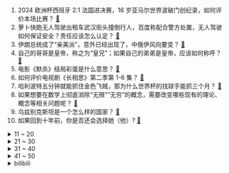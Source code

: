 1. 2024 欧洲杯西班牙 2:1 法国进决赛，16 岁亚马尔世界波破门创纪录，如何评价本场比赛？ [:link:](https://www.zhihu.com/question/661057142)
2. 萝卜快跑无人驾驶出租车武汉街头撞倒行人，百度称配合警方处置，无人驾驶如何保证安全？责任应该怎么认定？ [:link:](https://www.zhihu.com/question/661156013)
3. 伊朗总统成了“亲美派”，意外已经出现了，中俄伊风向要变？ [:link:](https://www.zhihu.com/question/661135986)
4. 自己的哥哥是皇帝，称之为“皇兄”；如果自己的弟弟是皇帝，应该如何称呼？ [:link:](https://www.zhihu.com/question/661057913)
5. 电影《默杀》结局彩蛋是什么意思？ [:link:](https://www.zhihu.com/question/660962968)
6. 如何评价电视剧《长相思》第二季第 1-6 集？ [:link:](https://www.zhihu.com/question/661072714)
7. 哈利波特五分钟就能抓住金色飞贼，那为什么世界杯的找球手能抓三个月？ [:link:](https://www.zhihu.com/question/656012664)
8. 如果想要在数学上彻底消除“无限”“无穷”的概念，需要改变哪些现有的理论、概念等相关问题呢？ [:link:](https://www.zhihu.com/question/660365163)
9. 乌兹别克斯坦是一个怎么样的国家？ [:link:](https://www.zhihu.com/question/60608232)
10. 如果回到十年前，你是否还会选择她（他）? [:link:](https://www.zhihu.com/question/660999106)
<details>
<summary>11 ~ 20</summary>

11. 女子笔面试「双第一」却被判「无效」，福建通报「已成立联合调查组」，成绩无效的原因是什么？调查进展如何？ [:link:](https://www.zhihu.com/question/661029623)
12. 去哪儿宣布「员工每周两天可自主选择办公地点」，无需审批 ，你支持该做法吗？灵活办公会成为职场新常态吗？ [:link:](https://www.zhihu.com/question/661139283)
13. 结婚头一年，不知道婆婆的生日，被婆婆骂了半个多小时说教你不孝顺，你以后会怎么办? [:link:](https://www.zhihu.com/question/661084128)
14. 售价 17.99 万元起，燃油车 B 级标杆全新迈腾值得入手吗？ [:link:](https://www.zhihu.com/question/661173308)
15. 你存了哪些最直击灵魂深处的句子 ? [:link:](https://www.zhihu.com/question/661001780)
16. 外国小伙忘拔电动车钥匙，一天后车仍在原地，直呼在中国太幸福了，你有类似经历吗？安全环境对生活有多重要？ [:link:](https://www.zhihu.com/question/661035909)
17. 在4线城市男女双方月薪3000一起租房结婚生孩子够不够花？ [:link:](https://www.zhihu.com/question/660970531)
18. 7月4日钓鱼网红翠翠在城市泄洪渠溺亡，钓鱼真的必须会游泳么？ [:link:](https://www.zhihu.com/question/660925913)
19. 为什么白银越来越稀有而价格却这么低？ [:link:](https://www.zhihu.com/question/56864369)
20. 为什么自行车的轮子又大又窄，电动车的轮子又小又宽？ [:link:](https://www.zhihu.com/question/657427157)
</details>
<details>
<summary>21 ~ 30</summary>

21. 如何看待华为 Mate  60 系列全版本销量超千万，具有哪些标志性的意义？ [:link:](https://www.zhihu.com/question/661143392)
22. 前 iG 名宿孙亚龙开团 LPL 教练，为什么近些年 LPL 教练们的 BP 策略频频被观众质疑价值？ [:link:](https://www.zhihu.com/question/661069465)
23. 一个女人的最大底气是什么？ [:link:](https://www.zhihu.com/question/657481037)
24. 听到哪首歌会让你瞬间回到高中？ [:link:](https://www.zhihu.com/question/658013795)
25. 报告显示菲方军舰长期非法「坐滩」，已严重破坏仁爱礁珊瑚礁生态系统，具体情况如何？后续还能恢复吗？ [:link:](https://www.zhihu.com/question/661060143)
26. 如何评价7月9日发布的真我GT6，值得入手吗？ [:link:](https://www.zhihu.com/question/661146076)
27. 如何看待2024年7月9日A股市场？ [:link:](https://www.zhihu.com/question/661118380)
28. 对于跑步新手老说，每周跑多少量合适？ [:link:](https://www.zhihu.com/question/658733228)
29. 越南 2023 年未能建成一条高铁，这背后的原因有哪些? [:link:](https://www.zhihu.com/question/660368602)
30. 如何看待武汉无人驾驶订单量已经超过45%，出租车行业面临洗牌？ [:link:](https://www.zhihu.com/question/661130346)
</details>
<details>
<summary>31 ~ 40</summary>

31. 在电机控制中，位置环为什么常用P，PD。而不用PI? [:link:](https://www.zhihu.com/question/655437602)
32. 如何看待第十届应氏杯半决赛第三局一力辽战胜柯洁进入决赛？ [:link:](https://www.zhihu.com/question/661134460)
33. 运动何以夺命？哪些运动易出现运动性猝死？如何预防？ [:link:](https://www.zhihu.com/question/660703987)
34. 同样是大女主复仇爽剧，为何《墨雨云间》没有《延禧攻略》火爆？ [:link:](https://www.zhihu.com/question/660652476)
35. 民办学校有可能办出具备一本 / 985 / 211 / 双一流实力的高校吗？ [:link:](https://www.zhihu.com/question/661024154)
36. 学习基础的心理学知识，对生活有何作用？ [:link:](https://www.zhihu.com/question/660987297)
37. 在孩子的暑假计划中，一般会投入多少时间进行学习？ [:link:](https://www.zhihu.com/question/660702795)
38. 黄金树幽影如果最后BOSS换成葛德文评价会怎样？ [:link:](https://www.zhihu.com/question/659855394)
39. 刚入职半年的职场新人，不知道如何与分管领导打好关系，总觉得格格不入，怎么办？ [:link:](https://www.zhihu.com/question/660927923)
40. 为什么有了CPU，还要研究GPU？ [:link:](https://www.zhihu.com/question/660424819)
</details>
<details>
<summary>41 ~ 50</summary>

41. 在中国古代有哪些著名的交通线？ [:link:](https://www.zhihu.com/question/659662103)
42. 你收藏的有哪些令人清醒的句子? [:link:](https://www.zhihu.com/question/661001081)
43. 现在创业有什么项目可以做起来? [:link:](https://www.zhihu.com/question/660546174)
44. 暑假来临，父母跟孩子相处的时间增加了，但也更容易产生矛盾冲突，请问大家有什么好的解决方法？ [:link:](https://www.zhihu.com/question/660923965)
45. 曹雪芹对于贾敬的态度是否有矛盾？ [:link:](https://www.zhihu.com/question/658151161)
46. 饿瘦和运动瘦的区别是什么？ [:link:](https://www.zhihu.com/question/660795562)
47. 说说你最近单曲循环的歌是什么？ [:link:](https://www.zhihu.com/question/657426463)
48. 小镇做题家怎么破局? [:link:](https://www.zhihu.com/question/659099653)
49. 普通人还有必要学习 Python 之类的编程语言吗？ [:link:](https://www.zhihu.com/question/659661272)
50. 如何看待 iOS 18 中文宣传语「真的很你」，苹果希望向用户传达哪些信息？ [:link:](https://www.zhihu.com/question/660841248)
</details><details>
<summary>bilibili</summary>

</details>